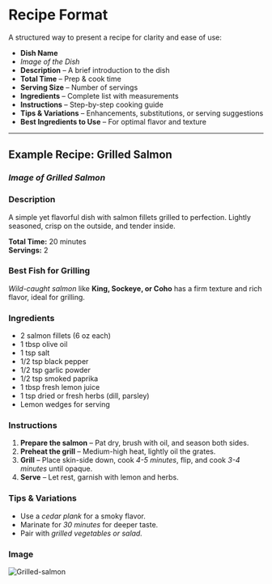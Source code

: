 # Recipe Format  

A structured way to present a recipe for clarity and ease of use:  

- **Dish Name**  
- *Image of the Dish*  
- **Description** – A brief introduction to the dish  
- **Total Time** – Prep & cook time  
- **Serving Size** – Number of servings  
- **Ingredients** – Complete list with measurements  
- **Instructions** – Step-by-step cooking guide  
- **Tips & Variations** – Enhancements, substitutions, or serving suggestions  
- **Best Ingredients to Use** – For optimal flavor and texture  

---  

## Example Recipe: Grilled Salmon  

### *Image of Grilled Salmon*  

### Description  
A simple yet flavorful dish with salmon fillets grilled to perfection. Lightly seasoned, crisp on the outside, and tender inside.  

**Total Time:** 20 minutes  
**Servings:** 2  

### Best Fish for Grilling  
*Wild-caught salmon* like **King, Sockeye, or Coho** has a firm texture and rich flavor, ideal for grilling.  

### Ingredients  

- 2 salmon fillets (6 oz each)  
- 1 tbsp olive oil  
- 1 tsp salt  
- 1/2 tsp black pepper  
- 1/2 tsp garlic powder  
- 1/2 tsp smoked paprika  
- 1 tbsp fresh lemon juice  
- 1 tsp dried or fresh herbs (dill, parsley)  
- Lemon wedges for serving  

### Instructions  

1. **Prepare the salmon** – Pat dry, brush with oil, and season both sides.  
2. **Preheat the grill** – Medium-high heat, lightly oil the grates.  
3. **Grill** – Place skin-side down, cook *4-5 minutes*, flip, and cook *3-4 minutes* until opaque.  
4. **Serve** – Let rest, garnish with lemon and herbs.  

### Tips & Variations  

- Use a *cedar plank* for a smoky flavor.  
- Marinate for *30 minutes* for deeper taste.  
- Pair with *grilled vegetables or salad.* 

### Image 
![Grilled-salmon](https://images.unsplash.com/photo-1611599537845-1c7aca0091c0?q=80&w=1974&auto=format&fit=crop&ixlib=rb-4.0.3&ixid=M3wxMjA3fDB8MHxwaG90by1wYWdlfHx8fGVufDB8fHx8fA%3D%3D)

